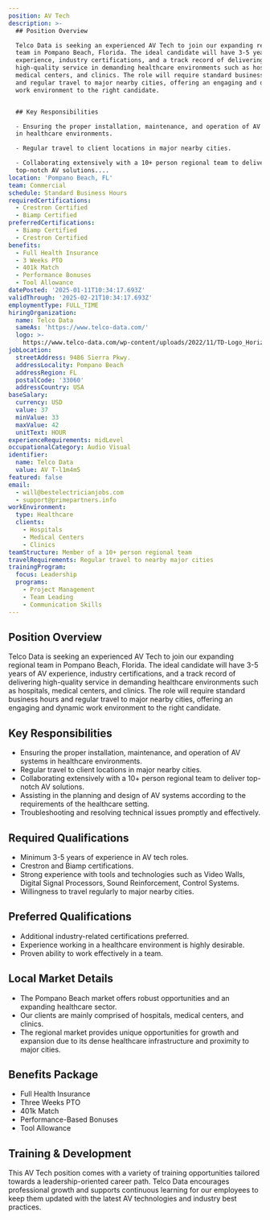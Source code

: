 ```yaml
---
position: AV Tech
description: >-
  ## Position Overview

  Telco Data is seeking an experienced AV Tech to join our expanding regional
  team in Pompano Beach, Florida. The ideal candidate will have 3-5 years of AV
  experience, industry certifications, and a track record of delivering
  high-quality service in demanding healthcare environments such as hospitals,
  medical centers, and clinics. The role will require standard business hours
  and regular travel to major nearby cities, offering an engaging and dynamic
  work environment to the right candidate.


  ## Key Responsibilities

  - Ensuring the proper installation, maintenance, and operation of AV systems
  in healthcare environments.

  - Regular travel to client locations in major nearby cities.

  - Collaborating extensively with a 10+ person regional team to deliver
  top-notch AV solutions....
location: 'Pompano Beach, FL'
team: Commercial
schedule: Standard Business Hours
requiredCertifications:
  - Crestron Certified
  - Biamp Certified
preferredCertifications:
  - Biamp Certified
  - Crestron Certified
benefits:
  - Full Health Insurance
  - 3 Weeks PTO
  - 401k Match
  - Performance Bonuses
  - Tool Allowance
datePosted: '2025-01-11T10:34:17.693Z'
validThrough: '2025-02-21T10:34:17.693Z'
employmentType: FULL_TIME
hiringOrganization:
  name: Telco Data
  sameAs: 'https://www.telco-data.com/'
  logo: >-
    https://www.telco-data.com/wp-content/uploads/2022/11/TD-Logo_Horizontal_Color.webp
jobLocation:
  streetAddress: 9486 Sierra Pkwy.
  addressLocality: Pompano Beach
  addressRegion: FL
  postalCode: '33060'
  addressCountry: USA
baseSalary:
  currency: USD
  value: 37
  minValue: 33
  maxValue: 42
  unitText: HOUR
experienceRequirements: midLevel
occupationalCategory: Audio Visual
identifier:
  name: Telco Data
  value: AV T-l1m4m5
featured: false
email:
  - will@bestelectricianjobs.com
  - support@primepartners.info
workEnvironment:
  type: Healthcare
  clients:
    - Hospitals
    - Medical Centers
    - Clinics
teamStructure: Member of a 10+ person regional team
travelRequirements: Regular travel to nearby major cities
trainingProgram:
  focus: Leadership
  programs:
    - Project Management
    - Team Leading
    - Communication Skills
---
```




## Position Overview
Telco Data is seeking an experienced AV Tech to join our expanding regional team in Pompano Beach, Florida. The ideal candidate will have 3-5 years of AV experience, industry certifications, and a track record of delivering high-quality service in demanding healthcare environments such as hospitals, medical centers, and clinics. The role will require standard business hours and regular travel to major nearby cities, offering an engaging and dynamic work environment to the right candidate.

## Key Responsibilities
- Ensuring the proper installation, maintenance, and operation of AV systems in healthcare environments.
- Regular travel to client locations in major nearby cities.
- Collaborating extensively with a 10+ person regional team to deliver top-notch AV solutions.
- Assisting in the planning and design of AV systems according to the requirements of the healthcare setting.
- Troubleshooting and resolving technical issues promptly and effectively.

## Required Qualifications
- Minimum 3-5 years of experience in AV tech roles.
- Crestron and Biamp certifications.
- Strong experience with tools and technologies such as Video Walls, Digital Signal Processors, Sound Reinforcement, Control Systems.
- Willingness to travel regularly to major nearby cities.

## Preferred Qualifications
- Additional industry-related certifications preferred.
- Experience working in a healthcare environment is highly desirable.
- Proven ability to work effectively in a team.

## Local Market Details
- The Pompano Beach market offers robust opportunities and an expanding healthcare sector.
- Our clients are mainly comprised of hospitals, medical centers, and clinics.
- The regional market provides unique opportunities for growth and expansion due to its dense healthcare infrastructure and proximity to major cities.

## Benefits Package
- Full Health Insurance
- Three Weeks PTO
- 401k Match
- Performance-Based Bonuses
- Tool Allowance

## Training & Development
This AV Tech position comes with a variety of training opportunities tailored towards a leadership-oriented career path. Telco Data encourages professional growth and supports continuous learning for our employees to keep them updated with the latest AV technologies and industry best practices.
